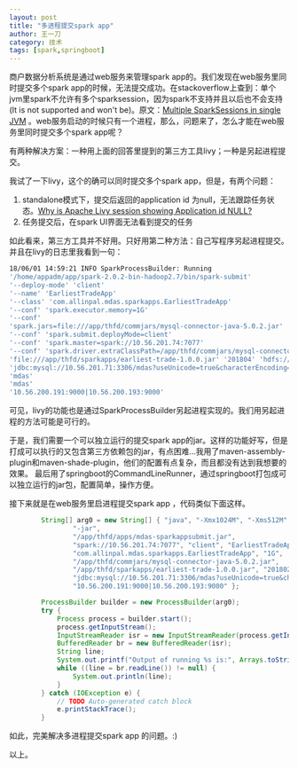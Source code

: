 ```yaml
---
layout: post
title: "多进程提交spark app"
author: 王一刀
category: 技术
tags: [spark,springboot]
---
```


商户数据分析系统是通过web服务来管理spark app的。我们发现在web服务里同时提交多个spark app的时候，无法提交成功。在stackoverflow上查到：单个jvm里spark不允许有多个sparksession，因为spark不支持并且以后也不会支持(It is not supported and won't be)。原文：[Multiple SparkSessions in single JVM](https://stackoverflow.com/questions/40153728/multiple-sparksessions-in-single-jvm) 。web服务启动的时候只有一个进程，那么，问题来了，怎么才能在web服务里同时提交多个spark app呢？

有两种解决方案：一种用上面的回答里提到的第三方工具livy；一种是另起进程提交。

我试了一下livy，这个的确可以同时提交多个spark app，但是，有两个问题：
1. standalone模式下，提交后返回的application id 为null，无法跟踪任务状态。[Why is Apache Livy session showing Application id NULL?
](https://stackoverflow.com/questions/45489852/why-is-apache-livy-session-showing-application-id-null)
2. 任务提交后，在spark UI界面无法看到提交的任务

如此看来，第三方工具并不好用。只好用第二种方法：自己写程序另起进程提交。并且在livy的日志里我看到一句：

```bash
18/06/01 14:59:21 INFO SparkProcessBuilder: Running 
'/home/appadm/app/spark-2.0.2-bin-hadoop2.7/bin/spark-submit' 
'--deploy-mode' 'client' 
'--name' 'EarliestTradeApp' 
'--class' 'com.allinpal.mdas.sparkapps.EarliestTradeApp' 
'--conf' 'spark.executor.memory=1G' 
'--conf' 
'spark.jars=file:///app/thfd/commjars/mysql-connector-java-5.0.2.jar' 
'--conf' 'spark.submit.deployMode=client' 
'--conf' 'spark.master=spark://10.56.201.74:7077' 
'--conf' 'spark.driver.extraClassPath=/app/thfd/commjars/mysql-connector-java-5.0.2.jar' 
'file:///app/thfd/sparkapps/earliest-trade-1.0.0.jar' '201804' 'hdfs://cluster1' 
'jdbc:mysql://10.56.201.71:3306/mdas?useUnicode=true&characterEncoding=utf8' 
'mdas' 
'mdas' 
'10.56.200.191:9000|10.56.200.193:9000'
```

可见，livy的功能也是通过SparkProcessBuilder另起进程实现的。我们用另起进程的方法可能是可行的。

于是，我们需要一个可以独立运行的提交spark app的jar。这样的功能好写，但是打成可以执行的又包含第三方依赖包的jar，有点困难...我用了maven-assembly-plugin和maven-shade-plugin，他们的配置有点复杂，而且都没有达到我想要的效果。
最后用了springboot的CommandLineRunner，通过springboot打包成可以独立运行的jar包，配置简单，操作方便。

接下来就是在web服务里启进程提交spark app ，代码类似下面这样。

```java
		String[] arg0 = new String[] { "java", "-Xmx1024M", "-Xms512M", "-XX:MaxPermSize=256M",
				"-jar",
				"/app/thfd/apps/mdas-sparkappsubmit.jar",
				"spark://10.56.201.74:7077", "client", "EarliestTradeApp",
				"com.allinpal.mdas.sparkapps.EarliestTradeApp", "1G",
				"/app/thfd/commjars/mysql-connector-java-5.0.2.jar",
				"/app/thfd/sparkapps/earliest-trade-1.0.0.jar", "201802", "hdfs://cluster1",
				"jdbc:mysql://10.56.201.71:3306/mdas?useUnicode=true&characterEncoding=utf8", "mdas", "mdas",
				"10.56.200.191:9000|10.56.200.193:9000" };

		ProcessBuilder builder = new ProcessBuilder(arg0);
		try {
			Process process = builder.start();
			process.getInputStream();
			InputStreamReader isr = new InputStreamReader(process.getInputStream(), "UTF-8");
			BufferedReader br = new BufferedReader(isr);
			String line;
			System.out.printf("Output of running %s is:", Arrays.toString(arg0));
			while ((line = br.readLine()) != null) {
				System.out.println(line);
			}
		} catch (IOException e) {
			// TODO Auto-generated catch block
			e.printStackTrace();
		}
```
如此，完美解决多进程提交spark app 的问题。:)

以上。
